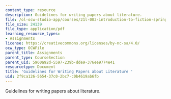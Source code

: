 ```yaml
---
content_type: resource
description: Guidelines for writing papers about literature.
file: /ol-ocw-studio-app/courses/21l-003-introduction-to-fiction-spring-2002/2f9ca126565437c02bc7c0b4619ab6fb_pride_and_prej.pdf
file_size: 24139
file_type: application/pdf
learning_resource_types:
- Assignments
license: https://creativecommons.org/licenses/by-nc-sa/4.0/
ocw_type: OCWFile
parent_title: Assignments
parent_type: CourseSection
parent_uid: 5960a92d-5597-239b-dde9-376ee9774e41
resourcetype: Document
title: 'Guidelines for Writing Papers about Literature '
uid: 2f9ca126-5654-37c0-2bc7-c0b4619ab6fb
---
```

Guidelines for writing papers about literature.
